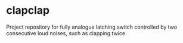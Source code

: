 # clapclap
Project repository for fully analogue latching switch controlled by two consecutive loud noises, such as clapping twice.

